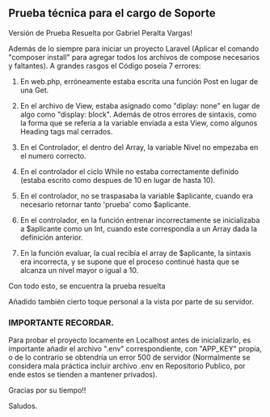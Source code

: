 ## Prueba técnica para el cargo de Soporte

Versión de Prueba Resuelta por Gabriel Peralta Vargas!

Además de lo siempre para iniciar un proyecto Laravel (Aplicar el comando "composer install" para agregar todos los archivos de compose necesarios y faltantes). A grandes rasgos el Código poseía 7 errores:

1. En web.php, erróneamente estaba escrita una función Post en lugar de una Get.

2. En el archivo de View, estaba asignado como "diplay: none" en lugar de algo como "display: block". Además de otros errores de sintaxis, como la forma que se referia a la variable enviada a esta View, como algunos Heading tags mal cerrados.

3. En el Controlador, el dentro del Array, la variable Nivel no empezaba en el numero correcto.

4. En el controlador el ciclo While no estaba correctamente definido (estaba escrito como despues de 10 en lugar de hasta 10).

5. En el controlador, no se traspasaba la variable $aplicante, cuando era necesario retornar tanto 'prueba' como $aplicante.

6. En el controlador, en la función entrenar incorrectamente se inicializaba a $aplicante como un Int, cuando este correspondía a un Array dada la definición anterior. 

7. En la función evaluar, la cual recibía el array de $aplicante, la sintaxis era incorrecta, y se supone que el proceso continué hasta que se alcanza un nivel mayor o igual a 10. 

Con todo esto, se encuentra la prueba resuelta

Añadido también cierto toque personal a la vista por parte de su servidor. 

### IMPORTANTE RECORDAR. 

Para probar el proyecto locamente en Localhost antes de inicializarlo, es importante añadir el archivo ".env" correspondiente, con "APP_KEY" propia, o de lo contrario se obtendría un error 500 de servidor (Normalmente se considera mala práctica incluir archivo .env en Repositorio Publico, por ende estos se tienden a mantener privados).

Gracias por su tiempo!! 

Saludos. 